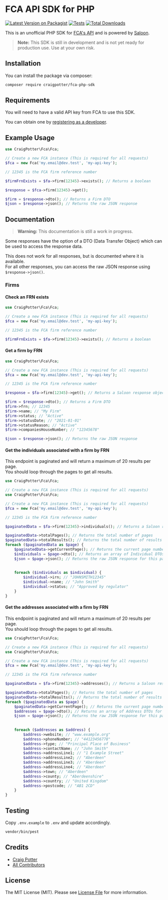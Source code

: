 # FCA API SDK for PHP
[![Latest Version on Packagist](https://img.shields.io/packagist/v/craigpotter/fca-php-sdk.svg?style=flat-square)](https://packagist.org/packages/craigpotter/fca-php-sdk)
[![Tests](https://img.shields.io/github/actions/workflow/status/craigpotter/fca-php-sdk/run-tests.yml?branch=main&label=tests&style=flat-square)](https://github.com/craigpotter/fca-php-sdk/actions/workflows/run-tests.yml)
[![Total Downloads](https://img.shields.io/packagist/dt/craigpotter/fca-php-sdk.svg?style=flat-square)](https://packagist.org/packages/craigpotter/fca-php-sdk)

This is an unofficial PHP SDK for [FCA's API](https://register.fca.org.uk/Developer/s/) and is powered by [Saloon](https://github.com/Sammyjo20/Saloon).

> **Note:** This SDK is still in development and is not yet ready for production use.
> Use at your own risk.

## Installation

You can install the package via composer:

```bash
composer require craigpotter/fca-php-sdk
```

## Requirements

You will need to have a valid API key from FCA to use this SDK. 

You can obtain one by [registering as a developer](https://register.fca.org.uk/Developer/s/).

## Example Usage

``` php
use CraigPotter\Fca\Fca;

// Create a new FCA instance (This is required for all requests)
$fca = new Fca('my.email@dev.test', 'my-api-key');

// 12345 is the FCA firm reference number

$firmFrnExists = $fa->firm(12345)->exists(); // Returns a boolean

$response = $fca->firm(12345)->get();

$firm = $response->dto(); // Returns a Firm DTO
$json = $response->json(); // Returns the raw JSON response
```

## Documentation

> **Warning:** This documentation is still a work in progress.

Some responses have the option of a DTO (Data Transfer Object) which can be used to access the response data.

This does not work for all responses, but is documented where it is available.  
For all other responses, you can access the raw JSON response using `$response->json()`.

### Firms

#### Check an FRN exists
```php
use CraigPotter\Fca\Fca;

// Create a new FCA instance (This is required for all requests)
$fca = new Fca('my.email@dev.test', 'my-api-key');

// 12345 is the FCA firm reference number

$firmFrnExists = $fa->firm(12345)->exists(); // Returns a boolean
```

#### Get a firm by FRN
```php
use CraigPotter\Fca\Fca;

// Create a new FCA instance (This is required for all requests)
$fca = new Fca('my.email@dev.test', 'my-api-key');

// 12345 is the FCA firm reference number

$response = $fa->firm(12345)->get(); // Returns a Saloon response object

$firm = $response->dto(); // Returns a Firm DTO
$firm->frn; // 12345
$firm->name; // "My Firm"
$firm->status; // "Active"
$firm->statusDate; // "2021-01-01"
$firm->statusReason; // "Active"
$firm->companiesHouseNumber; // "12345678"

$json = $response->json(); // Returns the raw JSON response
```

#### Get the individuals associated with a firm by FRN
This endpoint is paginated and will return a maximum of 20 results per page.  
You should loop through the pages to get all results.
```php
use CraigPotter\Fca\Fca;

// Create a new FCA instance (This is required for all requests)
use CraigPotter\Fca\Fca;

// Create a new FCA instance (This is required for all requests)
$fca = new Fca('my.email@dev.test', 'my-api-key');

// 12345 is the FCA firm reference number

$paginatedData = $fa->firm(12345)->individuals(); // Returns a Saloon response object

$paginatedData->totalPages(); // Returns the total number of pages
$paginatedData->totalResults(); // Returns the total number of results
foreach ($paginatedData as $page) {
    $paginatedData->getCurrentPage(); // Returns the current page number
    $individuals = $page->dto(); // Returns an array of Individual DTOs for this page
    $json = $page->json(); // Returns the raw JSON response for this page
    
    
    foreach ($individuals as $individual) {
        $individual->irn; // "JOHNSMITH12345"
        $individual->name; // "John Smith"
        $individual->status; // "Approved by regulator"
    }
}
```

#### Get the addresses associated with a firm by FRN
This endpoint is paginated and will return a maximum of 20 results per page.  
You should loop through the pages to get all results.
```php
use CraigPotter\Fca\Fca;

// Create a new FCA instance (This is required for all requests)
use CraigPotter\Fca\Fca;

// Create a new FCA instance (This is required for all requests)
$fca = new Fca('my.email@dev.test', 'my-api-key');

// 12345 is the FCA firm reference number

$paginatedData = $fa->firm(12345)->addresses(); // Returns a Saloon response object

$paginatedData->totalPages(); // Returns the total number of pages
$paginatedData->totalResults(); // Returns the total number of results
foreach ($paginatedData as $page) {
    $paginatedData->getCurrentPage(); // Returns the current page number
    $addresses = $page->dto(); // Returns an array of Address DTOs for this page
    $json = $page->json(); // Returns the raw JSON response for this page
    
    
    foreach ($addresses as $address) {
        $address->website; // "www.example.org"
        $address->phoneNumber; // "44123456778"
        $address->type; // "Principal Place of Business"
        $address->contactName; // "John Smith"
        $address->addressLine1; // "1 Example Street"
        $address->addressLine2; // "Aberdeen"
        $address->addressLine3; // "Aberdeen"
        $address->addressLine4; // "Aberdeen"
        $address->town; // "Aberdeen"
        $address->county; // "Aberdeenshire"
        $address->country; // "United Kingdom"
        $address->postcode; // "AB1 2CD"
    }
}
```

## Testing

Copy `.env.example` to `.env` and update accordingly.
```bash
vendor/bin/pest
```

## Credits

- [Craig Potter](https://github.com/craigpotter)
- [All Contributors](../../../contributors)

## License

The MIT License (MIT). Please see [License File](../LICENSE.md) for more information.

